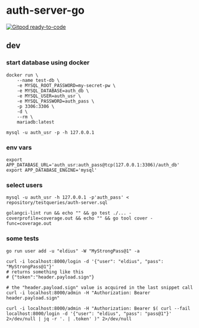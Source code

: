# auth-server-go #

[![Gitpod ready-to-code](https://img.shields.io/badge/Gitpod-ready--to--code-blue?logo=gitpod)](https://gitpod.io/#https://bitbucket.org/Eldius/auth-server-go)

## dev ##


### start database using docker ##

```shell
docker run \
    --name test-db \
    -e MYSQL_ROOT_PASSWORD=my-secret-pw \
    -e MYSQL_DATABASE=auth_db \
    -e MYSQL_USER=auth_usr \
    -e MYSQL_PASSWORD=auth_pass \
    -p 3306:3306 \
    -d \
    --rm \
    mariadb:latest

mysql -u auth_usr -p -h 127.0.0.1

```

### env vars ###

```shell
export APP_DATABASE_URL='auth_usr:auth_pass@tcp(127.0.0.1:3306)/auth_db'
export APP_DATABASE_ENGINE='mysql'

```

### select users ###

```shell
mysql -u auth_usr -h 127.0.0.1 -p'auth_pass' < repository/testqueries/auth-server.sql
```

```shell
golangci-lint run && echo "" && go test ./... -coverprofile=coverage.out && echo "" && go tool cover -func=coverage.out
```

### some tests ###

```shell
go run user add -u "eldius" -W "MyStrongPass@1" -a
```

```shell
curl -i localhost:8000/login -d '{"user": "eldius", "pass": "MyStrongPass@1"}'
# returns something like this
# {"token":"header.payload.sign"}
```

```shell
# the "header.payload.sign" value is acquired in the last snippet call
curl -i localhost:8000/admin -H "Authorization: Bearer header.payload.sign"
```

```shell
curl -i localhost:8000/admin -H "Authorization: Bearer $( curl --fail localhost:8000/login -d '{"user": "eldius", "pass": "pass@1"}' 2>/dev/null | jq -r '. | .token' )" 2>/dev/null
```
